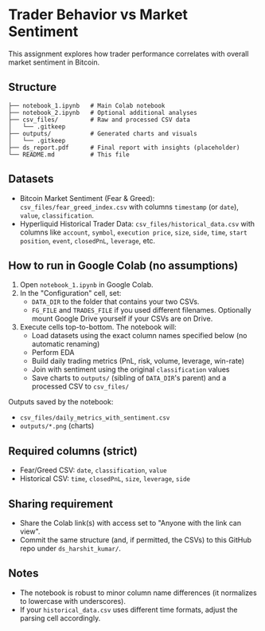 # Trader Behavior vs Market Sentiment

This assignment explores how trader performance correlates with overall market sentiment in Bitcoin.

## Structure

```
├── notebook_1.ipynb   # Main Colab notebook
├── notebook_2.ipynb   # Optional additional analyses
├── csv_files/         # Raw and processed CSV data
│   └── .gitkeep
├── outputs/           # Generated charts and visuals
│   └── .gitkeep
├── ds_report.pdf      # Final report with insights (placeholder)
└── README.md          # This file
```

## Datasets
- Bitcoin Market Sentiment (Fear & Greed): `csv_files/fear_greed_index.csv` with columns `timestamp` (or `date`), `value`, `classification`.
- Hyperliquid Historical Trader Data: `csv_files/historical_data.csv` with columns like `account`, `symbol`, `execution price`, `size`, `side`, `time`, `start position`, `event`, `closedPnL`, `leverage`, etc.

## How to run in Google Colab (no assumptions)
1. Open `notebook_1.ipynb` in Google Colab.
2. In the "Configuration" cell, set:
   - `DATA_DIR` to the folder that contains your two CSVs.
   - `FG_FILE` and `TRADES_FILE` if you used different filenames.
   Optionally mount Google Drive yourself if your CSVs are on Drive.
3. Execute cells top-to-bottom. The notebook will:
   - Load datasets using the exact column names specified below (no automatic renaming)
   - Perform EDA
   - Build daily trading metrics (PnL, risk, volume, leverage, win-rate)
   - Join with sentiment using the original `classification` values
   - Save charts to `outputs/` (sibling of `DATA_DIR`'s parent) and a processed CSV to `csv_files/`

Outputs saved by the notebook:
- `csv_files/daily_metrics_with_sentiment.csv`
- `outputs/*.png` (charts)

## Required columns (strict)
- Fear/Greed CSV: `date`, `classification`, `value`
- Historical CSV: `time`, `closedPnL`, `size`, `leverage`, `side`

## Sharing requirement
- Share the Colab link(s) with access set to "Anyone with the link can view".
- Commit the same structure (and, if permitted, the CSVs) to this GitHub repo under `ds_harshit_kumar/`.

## Notes
- The notebook is robust to minor column name differences (it normalizes to lowercase with underscores).
- If your `historical_data.csv` uses different time formats, adjust the parsing cell accordingly.

